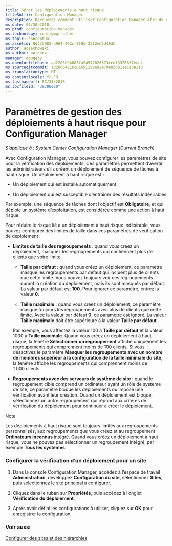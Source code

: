 ```yaml
---
title: Gérer les déploiements à haut risque
titleSuffix: Configuration Manager
description: Découvrez comment utiliser Configuration Manager afin de configurer les paramètres de site pour vérifier les déploiements et avertir les administrateurs s’ils créent un déploiement à haut risque.
ms.date: 07/30/2018
ms.prod: configuration-manager
ms.technology: configmgr-other
ms.topic: conceptual
ms.assetid: 8d37b983-a964-402c-819d-2512ed2d463b
author: aczechowski
ms.author: aaroncz
manager: dougeby
ms.openlocfilehash: ab2203b948887a94577826573ccdf3376637eca2
ms.sourcegitcommit: 1826664216c61691292ea2a79e836b11e1e8a118
ms.translationtype: HT
ms.contentlocale: fr-FR
ms.lasthandoff: 07/31/2018
ms.locfileid: "39386020"
---
```

# <a name="settings-to-manage-high-risk-deployments-for-configuration-manager"></a>Paramètres de gestion des déploiements à haut risque pour Configuration Manager

*S’applique à : System Center Configuration Manager (Current Branch)*


Avec Configuration Manager, vous pouvez configurer les paramètres de site pour la vérification des déploiements. Ces paramètres permettent d’avertir les administrateurs s’ils créent un déploiement de séquence de tâches à haut risque. Un déploiement à haut risque est :  

-   Un déploiement qui est installé automatiquement  

-   Un déploiement qui est susceptible d’entraîner des résultats indésirables  

Par exemple, une séquence de tâches dont l’objectif est **Obligatoire**, et qui déploie un système d’exploitation, est considérée comme une action à haut risque.  

Pour réduire le risque lié à un déploiement à haut risque indésirable, vous pouvez configurer des limites de taille dans ces paramètres de vérification de déploiement :  

-   **Limites de taille des regroupements** : quand vous créez un déploiement, masquez les regroupements qui contiennent plus de clients que votre limite.  

     -   **Taille par défaut** : quand vous créez un déploiement, ce paramètre masque les regroupements par défaut qui incluent plus de clients que cette limite. Vous pouvez toujours voir ces regroupements durant la création du déploiement, mais ils sont masqués par défaut. La valeur par défaut est **100**. Pour ignorer ce paramètre, entrez la valeur **0**.  

     -   **Taille maximale** : quand vous créez un déploiement, ce paramètre masque toujours les regroupements avec plus de clients que cette limite. Avec la valeur par défaut **0**, ce paramètre est ignoré. La valeur **Taille maximale** doit être supérieure à la valeur **Taille par défaut** .  

     Par exemple, vous affectez la valeur 100 à **Taille par défaut** et la valeur 1000 à **Taille maximale**. Quand vous créez un déploiement à haut risque, la fenêtre **Sélectionner un regroupement** affiche uniquement les regroupements qui comprennent moins de 100 clients. Si vous désactivez le paramètre **Masquer les regroupements avec un nombre de membres supérieur à la configuration de la taille minimale du site**, la fenêtre affiche les regroupements qui comprennent moins de 1 000 clients.  

-   **Regroupements avec des serveurs de système de site** : quand le regroupement cible comprend un ordinateur ayant un rôle de système de site, ce paramètre bloque les déploiements ou impose une vérification avant leur création. Quand un déploiement est bloqué, sélectionnez un autre regroupement qui répond aux critères de vérification du déploiement pour continuer à créer le déploiement.  

> [!NOTE]  
>  Les déploiements à haut risque sont toujours limités aux regroupements personnalisés, aux regroupements que vous créez et au regroupement **Ordinateurs inconnus** intégré. Quand vous créez un déploiement à haut risque, vous ne pouvez pas sélectionner un regroupement intégré, par exemple **Tous les systèmes**.  

### <a name="configure-deployment-verification-for-a-site"></a>Configurer la vérification d’un déploiement pour un site  

1.  Dans la console Configuration Manager, accédez à l’espace de travail **Administration**, développez **Configuration du site**, sélectionnez **Sites**, puis sélectionnez le site principal à configurer.  

2.  Cliquez dans le ruban sur **Propriétés**, puis accédez à l’onglet **Vérification du déploiement**.  

3.  Après avoir défini les configurations à utiliser, cliquez sur **OK** pour enregistrer la configuration.  


### <a name="see-also"></a>Voir aussi  
 [Configurer des sites et des hiérarchies](/sccm/core/servers/deploy/configure/configure-sites-and-hierarchies)
